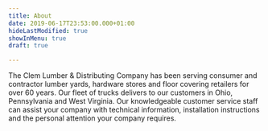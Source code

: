 ```yaml
---
title: About
date: 2019-06-17T23:53:00.000+01:00
hideLastModified: true
showInMenu: true
draft: true

---
```

The Clem Lumber & Distributing Company has been serving consumer and contractor lumber yards, hardware stores and floor covering retailers for over 60 years. Our fleet of trucks delivers to our customers in Ohio, Pennsylvania and West Virginia. Our knowledgeable customer service staff can assist your company with technical information, installation instructions and the personal attention your company requires.